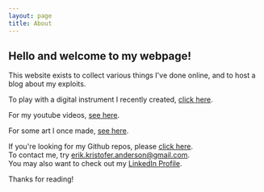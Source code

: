 ```yaml
---
layout: page
title: About
---
```


## Hello and welcome to my webpage!

This website exists to collect various things I've done online, and to host a blog about my exploits.

To play with a digital instrument I recently created, [click here](https://tender-feynman-fb1a2d.netlify.app/).

For my youtube videos, [see here](https://www.youtube.com/channel/UCkWlNrTU1a8t7lKCkqesn9A).

For some art I once made, [see here](https://ekristoferanderson.wordpress.com/).

If you're looking for my Github repos, please [click here](https://github.com/ekand).  
To contact me, try [erik.kristofer.anderson@gmail.com](mailto:erik.kristofer.anderson@gmail.com).  
You may also want to check out my [LinkedIn Profile](https://www.linkedin.com/in/ekand/).  

Thanks for reading!
